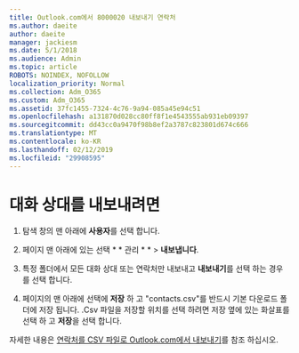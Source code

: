 ```yaml
---
title: Outlook.com에서 8000020 내보내기 연락처
ms.author: daeite
author: daeite
manager: jackiesm
ms.date: 5/1/2018
ms.audience: Admin
ms.topic: article
ROBOTS: NOINDEX, NOFOLLOW
localization_priority: Normal
ms.collection: Adm_O365
ms.custom: Adm_O365
ms.assetid: 37fc1455-7324-4c76-9a94-085a45e94c51
ms.openlocfilehash: a131870d028cc80ff8f1e4543555ab931eb09397
ms.sourcegitcommit: dd43cc0a9470f98b8ef2a3787c823801d674c666
ms.translationtype: MT
ms.contentlocale: ko-KR
ms.lasthandoff: 02/12/2019
ms.locfileid: "29908595"
---
```

# <a name="export-your-contacts"></a>대화 상대를 내보내려면

1. 탐색 창의 맨 아래에 **사용자**를 선택 합니다.
    
2. 페이지 맨 아래에 있는 선택 * * 관리 * * \> **내보냅니다**.
    
3. 특정 폴더에서 모든 대화 상대 또는 연락처만 내보내고 **내보내기**를 선택 하는 경우를 선택 합니다. 
    
4. 페이지의 맨 아래에 선택에 **저장** 하 고 "contacts.csv"를 반드시 기본 다운로드 폴더에 저장 됩니다. .Csv 파일을 저장할 위치를 선택 하려면 저장 옆에 있는 화살표를 선택 하 고 **저장**을 선택 합니다. 
    
자세한 내용은 [연락처를 CSV 파일로 Outlook.com에서 내보내기](https://go.microsoft.com/fwlink/p/?linkid=873137)를 참조 하십시오.
  

